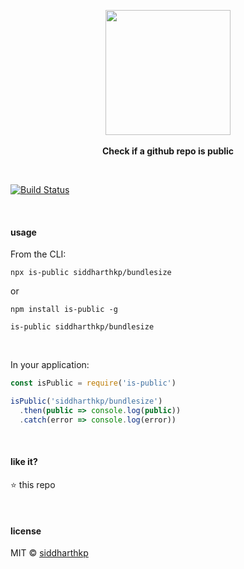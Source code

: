 <p align="center">
  <img src="https://octodex.github.com/images/codercat.jpg" height="200px"/>
  <br><br>
  <b>Check if a github repo is public</b>
  <br>
</p>

&nbsp;

[![Build Status](https://travis-ci.org/siddharthkp/is-public.svg?branch=master)](https://travis-ci.org/siddharthkp/is-public)

&nbsp;

#### usage

From the CLI:

```
npx is-public siddharthkp/bundlesize
```

or

```
npm install is-public -g

is-public siddharthkp/bundlesize
```

&nbsp;

In your application:

```js
const isPublic = require('is-public')

isPublic('siddharthkp/bundlesize')
  .then(public => console.log(public))
  .catch(error => console.log(error))

```

&nbsp;

#### like it?

:star: this repo

&nbsp;

#### license

MIT © [siddharthkp](https://github.com/siddharthkp)
